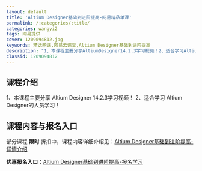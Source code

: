```yaml
---
layout: default
title: 'Altium Designer基础到进阶提高-网易精品单课'
permalink: /:categories/:title/
categories: wangyi2
tags: 网易提供
cover: 1209094812.jpg
keywords: 精选网课,网易云课堂,Altium Designer基础到进阶提高
description: "1、本课程主要分享AltiumDesigner14.2.3学习视频！2、适合学习AltiumDesigner的人员学习！AltiumDesigner基础到进阶提高"
classid: 1209094812
---
```


## 课程介绍

1、本课程主要分享 Altium Designer 14.2.3学习视频！
2、适合学习 Altium Designer的人员学习！

## 课程内容与报名入口

部分课程 **限时** 折扣中，课程内容详细介绍见：[Altium Designer基础到进阶提高-详情介绍](https://study.163.com/course/introduction/1209094812.htm?share=1&shareId=1025206652&utm_campaign=share&utm_medium=iphoneShare&utm_source=&utm_u=1025206652)

**优惠报名入口**：[Altium Designer基础到进阶提高-报名学习](https://study.163.com/course/introduction/1209094812.htm?share=1&shareId=1025206652&utm_campaign=share&utm_medium=iphoneShare&utm_source=&utm_u=1025206652)

